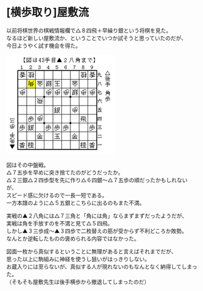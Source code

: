 # [横歩取り]屋敷流  

以前将棋世界の棋戦情報欄で△８四飛＋早繰り銀という将棋を見た。  
なるほど新しい屋敷流か、ということでいつか試そうと思っていたのだが、  
今日ようやく試す機会を得た。  

![](images/20121126011619.png)  

図はその中盤戦。  
△７五歩を早めに突き捨てたのがどうだったか。  
△２三銀△２四歩型を先に作り△６四銀～△７五歩の順だったかもしれないが、  
スピード感に欠けるので一長一短である。  
一方本譜のように△５五銀とこちらに出るのもまた不満。  

実戦の▲２八角には△７三角と「角には角」ならまずまずだったようだが、  
実戦は角を手放すのを不満と見て△５四飛。  
しかし▲３三歩成～▲３四歩で二枚替えの筋が受からず不利どころか敗勢。  
なんとか逆転したものの褒められる内容ではなかった。  

図面一枚から真似するということに無理があると言えばそれまでだが、  
思った以上に駒組みに神経を使うし狙いがはっきりしない。  
お蔵入りには至らないが、真似する人が現れないのもなんとなく納得してしまった。  
（そもそも屋敷先生は後手横歩から撤退してしまったのだ）  
